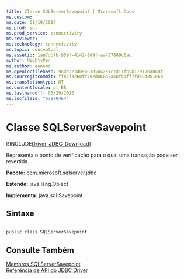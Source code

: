 ```yaml
---
title: Classe SQLServerSavepoint | Microsoft Docs
ms.custom: ''
ms.date: 01/19/2017
ms.prod: sql
ms.prod_service: connectivity
ms.reviewer: ''
ms.technology: connectivity
ms.topic: conceptual
ms.assetid: 1ae7db7b-959f-4142-8d9f-aa427869c6ac
author: MightyPen
ms.author: genemi
ms.openlocfilehash: 96dd323d0966185b42e1c7d11fb5b17917ba848f
ms.sourcegitcommit: ff82f3260ff79ed860a7a58f54ff7f0594851e6b
ms.translationtype: HT
ms.contentlocale: pt-BR
ms.lasthandoff: 03/29/2020
ms.locfileid: "67970464"
---
```

# <a name="sqlserversavepoint-class"></a>Classe SQLServerSavepoint
[!INCLUDE[Driver_JDBC_Download](../../../includes/driver_jdbc_download.md)]

  Representa o ponto de verificação para o qual uma transação pode ser revertida.  
  
 **Pacote:** com.microsoft.sqlserver.jdbc  
  
 **Estende:** java.lang.Object  
  
 **Implementa:** java.sql.Savepoint  
  
## <a name="syntax"></a>Sintaxe  
  
```  
  
public class SQLServerSavepoint  
```  
  
## <a name="see-also"></a>Consulte Também  
 [Membros SQLServerSavepoint](../../../connect/jdbc/reference/sqlserversavepoint-members.md)   
 [Referência de API do JDBC Driver](../../../connect/jdbc/reference/jdbc-driver-api-reference.md)  
  
  
